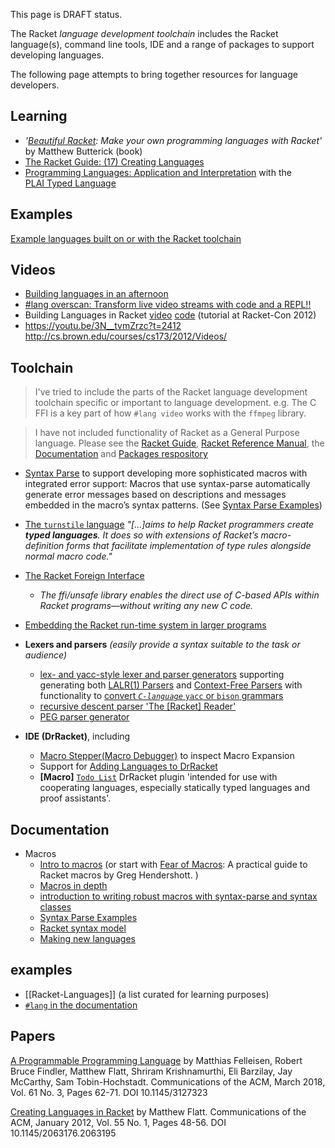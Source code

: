This page is DRAFT status.

The Racket _language development toolchain_ includes the Racket language(s), command line tools, IDE and a range of packages to support developing languages.

The following page attempts to bring together resources for language developers.

## Learning 
* _'[Beautiful Racket](https://beautifulracket.com): Make your own programming languages with Racket'_ by Matthew But­t­er­ick (book)
* [The Racket Guide: (17) Creating Languages](https://docs.racket-lang.org/guide/languages.html)
* [Programming Languages: Application and Interpretation](http://cs.brown.edu/courses/cs173/2012/book/) with the  
[PLAI Typed Language](https://docs.racket-lang.org/plai-typed/index.html)

## Examples
[Example languages built on or with the Racket toolchain](https://docs.google.com/spreadsheets/d/1K4IbX0OH8pz1qebG5lIaQynFIFAO2vqBA8EuCClRSSI)

## Videos
* [Building languages in an afternoon](https://youtu.be/TfehOLha-18)
* [#lang overscan: Transform live video streams with code and a REPL!!](https://youtu.be/2aOqaE6oByA)
* Building Languages in Racket  [video](https://youtu.be/y1rOWZkALto) [code](http://www.cs.utah.edu/plt/scratchy/)  (tutorial at Racket-Con 2012)
* <https://youtu.be/3N__tvmZrzc?t=2412> <http://cs.brown.edu/courses/cs173/2012/Videos/>


## Toolchain   
> I've tried to include the parts of the Racket language development toolchain specific or important to language development. e.g. The C FFI is a key part of how `#lang video` works with the `ffmpeg` library.

> I have not included functionality of Racket as a General Purpose language. Please see the [Racket Guide](https://docs.racket-lang.org/guide/index.html), [Racket Reference Manual](https://docs.racket-lang.org/reference/index.html), the [Documentation](https://docs.racket-lang.org/index.html) and [Packages respository](https://pkgs.racket-lang.org/) 
 * [Syntax Parse](https://docs.racket-lang.org/syntax/stxparse.html) to support developing more sophisticated macros with integrated error support: Macros that use syntax-parse automatically generate error messages based on descriptions and messages embedded in the macro’s syntax patterns. (See [Syntax Parse Examples](https://docs.racket-lang.org/syntax-parse-example/index.html))
 * [The `turnstile` language](https://docs.racket-lang.org/turnstile/) _"[...]aims to help Racket programmers create **typed languages**. It does so with extensions of Racket’s macro-definition forms that facilitate implementation of type rules alongside normal macro code."_ 
 * [The Racket Foreign Interface](https://docs.racket-lang.org/foreign/index.html)
   * _The ffi/unsafe library enables the direct use of C-based APIs within Racket programs—without writing any new C code._
 * [Embedding the Racket run-time system in larger programs](https://docs.racket-lang.org/inside/embedding.html)

* **Lexers and parsers** _(easily provide a syntax suitable to the task or audience)_
  * [lex- and yacc-style lexer and parser generators](https://docs.racket-lang.org/br-parser-tools/index.html) supporting generating both [LALR(1) Parsers](https://docs.racket-lang.org/br-parser-tools/LALR_1__Parsers.html) and [Context-Free Parsers](https://docs.racket-lang.org/br-parser-tools/Context-Free_Parsers.html) with functionality to [convert _`C-language`_ `yacc` or `bison` grammars](https://docs.racket-lang.org/br-parser-tools/Converting_yacc_or_bison_Grammars.html)
  * [recursive descent parser 'The [Racket] Reader'](https://docs.racket-lang.org/reference/reader.html)
  * [PEG parser generator](https://docs.racket-lang.org/peg/index.html) 
* **IDE (DrRacket)**, including 
  * [Macro Stepper(Macro Debugger)](https://docs.racket-lang.org/macro-debugger/index.html) to inspect Macro Expansion
  * Support for [Adding Languages to DrRacket](https://docs.racket-lang.org/tools/adding-languages.html#%28part._.Adding_.Arbitrary_.Languages_to_.Dr.Racket%29)
  * **[Macro]** [`Todo List`](https://docs.racket-lang.org/todo-list/index.html) DrRacket plugin 'intended for use with cooperating languages, especially statically typed languages and proof assistants'.

## Documentation
* Macros 
  * [Intro to macros](https://docs.racket-lang.org/guide/macros.html)  (or start with [Fear of Macros](http://www.greghendershott.com/fear-of-macros/): A practical guide to Racket macros by Greg Hendershott.
)  
  * [Macros in depth](https://docs.racket-lang.org/reference/Macros.html)  
  * [introduction to writing robust macros with syntax-parse and syntax classes](https://docs.racket-lang.org/syntax/stxparse.html)
  * [Syntax Parse Examples](http://docs.racket-lang.org/syntax-parse-example/index.html)
  * [Racket syntax model](https://docs.racket-lang.org/reference/syntax-model.html)
  * [Making new languages](https://docs.racket-lang.org/guide/hash-languages.html)

## examples

* [[Racket-Languages]] (a list curated for learning purposes)
* [`#lang` in the documentation](http://docs.racket-lang.org/search/index.html?q=H%3A) 
 
## Papers
[A Programmable Programming Language](https://cacm.acm.org/magazines/2018/3/225475-a-programmable-programming-language/fulltext) by Matthias Felleisen, Robert Bruce Findler, Matthew Flatt, Shriram Krishnamurthi, Eli Barzilay, Jay McCarthy, Sam Tobin-Hochstadt. Communications of the ACM, March 2018, Vol. 61 No. 3, Pages 62-71. DOI 10.1145/3127323

[Creating Languages in Racket](https://cacm.acm.org/magazines/2012/1/144809-creating-languages-in-racket/fulltext) by Matthew Flatt. Communications of the ACM, January 2012, Vol. 55 No. 1, Pages 48-56. DOI 10.1145/2063176.2063195